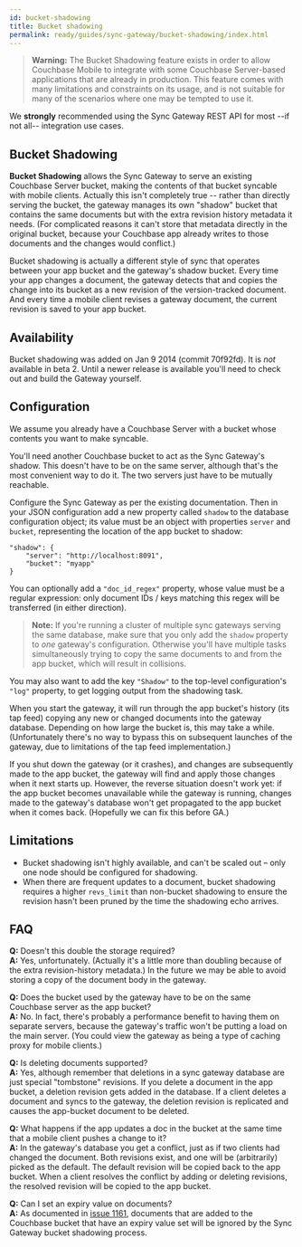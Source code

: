 ```yaml
---
id: bucket-shadowing
title: Bucket shadowing
permalink: ready/guides/sync-gateway/bucket-shadowing/index.html
---
```


> **Warning:** The Bucket Shadowing feature exists in order to allow Couchbase Mobile to integrate with some Couchbase Server-based applications that are already in production. This feature comes with many limitations and constraints on its usage, and is not suitable for many of the scenarios where one may be tempted to use it.

We **strongly** recommended using the Sync Gateway REST API for most --if not all-- integration use cases.

## Bucket Shadowing

**Bucket Shadowing** allows the Sync Gateway to serve an existing Couchbase Server bucket, making the contents of that bucket syncable with mobile clients. Actually this isn't completely true -- rather than directly serving the bucket, the gateway manages its own "shadow" bucket that contains the same documents but with the extra revision history metadata it needs. (For complicated reasons it can't store that metadata directly in the original bucket, because your Couchbase app already writes to those documents and the changes would conflict.)

Bucket shadowing is actually a different style of sync that operates between your app bucket and the gateway's shadow bucket. Every time your app changes a document, the gateway detects that and copies the change into its bucket as a new revision of the version-tracked document. And every time a mobile client revises a gateway document, the current revision is saved to your app bucket.

## Availability

Bucket shadowing was added on Jan 9 2014 (commit 70f92fd). It is _not_ available in beta 2. Until a newer release is available you'll need to check out and build the Gateway yourself.

## Configuration

We assume you already have a Couchbase Server with a bucket whose contents you want to make syncable.

You'll need another Couchbase bucket to act as the Sync Gateway's shadow. This doesn't have to be on the same server, although that's the most convenient way to do it. The two servers just have to be mutually reachable.

Configure the Sync Gateway as per the existing documentation. Then in your JSON configuration add a new property called `shadow` to the database configuration object; its value must be an object with properties `server` and `bucket`, representing the location of the app bucket to shadow:

    "shadow": {
        "server": "http://localhost:8091",
        "bucket": "myapp"
    }

You can optionally add a `"doc_id_regex"` property, whose value must be a regular expression: only document IDs / keys matching this regex will be transferred (in either direction).

> **Note:** If you're running a cluster of multiple sync gateways serving the same database, make sure that you only add the `shadow` property to _one_ gateway's configuration. Otherwise you'll have multiple tasks simultaneously trying to copy the same documents to and from the app bucket, which will result in collisions.

You may also want to add the key `"Shadow"` to the top-level configuration's `"log"` property, to get logging output from the shadowing task.

When you start the gateway, it will run through the app bucket's history (its tap feed) copying any new or changed documents into the gateway database. Depending on how large the bucket is, this may take a while. (Unfortunately there's no way to bypass this on subsequent launches of the gateway, due to limitations of the tap feed implementation.)

If you shut down the gateway (or it crashes), and changes are subsequently made to the app bucket, the gateway will find and apply those changes when it next starts up. However, the reverse situation doesn't work yet: if the app bucket becomes unavailable while the gateway is running, changes made to the gateway's database won't get propagated to the app bucket when it comes back. (Hopefully we can fix this before GA.)

## Limitations

- Bucket shadowing isn't highly available, and can't be scaled out – only one node should be configured for shadowing.
- When there are frequent updates to a document, bucket shadowing requires a higher `revs_limit` than non-bucket shadowing to ensure the revision hasn't been pruned by the time the shadowing echo arrives.

## FAQ

**Q:** Doesn't this double the storage required?  
**A:** Yes, unfortunately. (Actually it's a little more than doubling because of the extra revision-history metadata.) In the future we may be able to avoid storing a copy of the document body in the gateway.

**Q:** Does the bucket used by the gateway have to be on the same Couchbase server as the app bucket?  
**A:** No. In fact, there's probably a performance benefit to having them on separate servers, because the gateway's traffic won't be putting a load on the main server. (You could view the gateway as being a type of caching proxy for mobile clients.)

**Q:** Is deleting documents supported?  
**A:** Yes, although remember that deletions in a sync gateway database are just special "tombstone" revisions. If you delete a document in the app bucket, a deletion revision gets added in the database. If a client deletes a document and syncs to the gateway, the deletion revision is replicated and causes the app-bucket document to be deleted.

**Q:** What happens if the app updates a doc in the bucket at the same time that a mobile client pushes a change to it?  
**A:** In the gateway's database you get a conflict, just as if two clients had changed the document. Both revisions exist, and one will be (arbitrarily) picked as the default. The default revision will be copied back to the app bucket. When a client resolves the conflict by adding or deleting revisions, the resolved revision will be copied to the app bucket.

**Q:** Can I set an expiry value on documents?  
**A:** As documented in [issue 1161](https://github.com/couchbase/sync_gateway/issues/1161), documents that are added to the Couchbase bucket that have an expiry value set will be ignored by the Sync Gateway bucket shadowing process.
